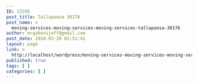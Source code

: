 ```yaml
---
ID: 13195
post_title: Tallapoosa 30176
post_name: >
  moving-services-moving-services-moving-services-tallapoosa-30176
author: mrgabonijeff@gmail.com
post_date: 2018-03-28 01:51:41
layout: page
link: >
  http://localhost/wordpress/moving-services-moving-services-moving-services-tallapoosa-30176/
published: true
tags: [ ]
categories: [ ]
---
```

